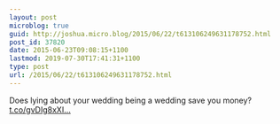 ```yaml
---
layout: post
microblog: true
guid: http://joshua.micro.blog/2015/06/22/t613106249631178752.html
post_id: 37820
date: 2015-06-23T09:08:15+1100
lastmod: 2019-07-30T17:41:31+1100
type: post
url: /2015/06/22/t613106249631178752.html
---
```

Does lying about your wedding being a wedding save you money? [t.co/gvDIg8xXI...](http://t.co/gvDIg8xXI2)
